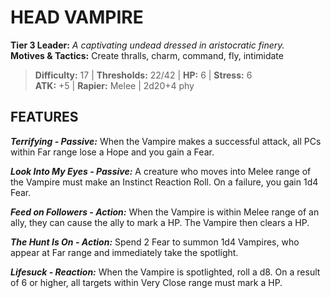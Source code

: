 # HEAD VAMPIRE

**Tier 3 Leader:** *A captivating undead dressed in aristocratic finery.*  
**Motives & Tactics:** Create thralls, charm, command, fly, intimidate

> **Difficulty:** 17 | **Thresholds:** 22/42 | **HP:** 6 | **Stress:** 6  
> **ATK:** +5 | **Rapier:** Melee | 2d20+4 phy  

## FEATURES

***Terrifying - Passive:*** When the Vampire makes a successful attack, all PCs within Far range lose a Hope and you gain a Fear.

***Look Into My Eyes - Passive:*** A creature who moves into Melee range of the Vampire must make an Instinct Reaction Roll. On a failure, you gain 1d4 Fear.

***Feed on Followers - Action:*** When the Vampire is within Melee range of an ally, they can cause the ally to mark a HP. The Vampire then clears a HP.

***The Hunt Is On - Action:*** Spend 2 Fear to summon 1d4 Vampires, who appear at Far range and immediately take the spotlight.

***Lifesuck - Reaction:*** When the Vampire is spotlighted, roll a d8. On a result of 6 or higher, all targets within Very Close range must mark a HP.
